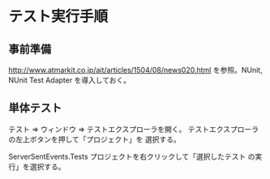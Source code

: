 テスト実行手順
==============

事前準備
--------

http://www.atmarkit.co.jp/ait/articles/1504/08/news020.html
を参照。NUnit, NUnit Test Adapter を導入しておく。

単体テスト
----------

テスト ⇒ ウィンドウ ⇒ テストエクスプローラを開く。
テストエクスプローラの左上ボタンを押して「プロジェクト」を
選択する。

ServerSentEvents.Tests プロジェクトを右クリックして「選択したテスト
の実行」を選択する。
